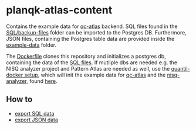 # planqk-atlas-content

Contains the example data for [qc-atlas](https://github.com/UST-QuAntiL/qc-atlas) backend. SQL files found in the [SQL/backup-files](example-data/SQL/backup-files) folder can be imported to the Postgres DB.
Furthermore, JSON files, containing the Postgres table data are provided inside the [example-data](example-data) folder.

The [Dockerfile](Dockerfile) clones this repository and initializes a postgres db, containing the data of the [SQL files](example-data/SQL/backup-files).
If mutliple dbs are needed e.g. the NISQ analyzer project and Pattern Atlas are needed as well, use the [quantil-docker setup](https://github.com/UST-QuAntiL/quantil-docker), which will init the example data for [qc-atlas](https://github.com/UST-QuAntiL/qc-atlas) and the [nisq-analyzer](https://github.com/UST-QuAntiL/nisq-analyzer), found [here](https://github.com/UST-QuAntiL/nisq-analyzer-content).

## How to
- [export SQL data](docs/SQLExport.md)
- [export JSON data](docs/JSONExport.md)